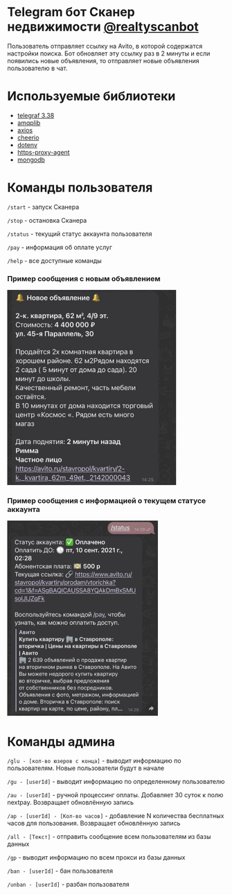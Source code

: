 # **Telegram бот Сканер недвижимости [@realtyscanbot](https://t.me/realtyscanbot)**

Пользователь отправляет ссылку на Avito, в которой содержатся настройки поиска. Бот обновляет эту ссылку раз в 2 минуты и если появились новые объявления, то отправляет новые объявления пользователю в чат.

# Используемые библиотеки
- [telegraf 3.38](https://github.com/telegraf/telegraf/tree/3.38.0)
- [amqplib](https://github.com/squaremo/amqp.node)
- [axios](https://github.com/axios/axios)
- [cheerio](https://github.com/cheeriojs/cheerio)
- [dotenv](https://github.com/motdotla/dotenv)
- [https-proxy-agent](https://github.com/TooTallNate/node-https-proxy-agent)
- [mongodb](https://github.com/mongodb/mongo)

# Команды пользователя

`/start` - запуск Сканера

`/stop` - остановка Сканера

`/status` - текущий статус аккаунта пользователя

`/pay` - информация об оплате услуг

`/help` - все доступные команды

### Пример сообщения с новым объявлением
<img src="./screen2.jpg" height="450px" alt="Новое объявление"/>

### Пример сообщения с информацией о текущем статусе аккаунта

<img src="./screen1.jpg" height="450px" alt="Статус аккаунта"/>

# Команды админа

`/glu - [кол-во юзеров с конца]` - выводит информацию по пользователям. Новые пользователи будут в начале

`/gu - [userId]` - выводит информацию по определенному пользователю

`/au - [userId]` - ручной процессинг оплаты. Добавляет 30 суток к полю nextpay. Возвращает обновлённую запись

`/ap - [userId] - [Кол-во часов]` - добавление N количества бесплатных часов для пользования. Возвращает обновлённую запись

`/all - [Текст]` - отправить сообщение всем пользователям из базы данных

`/gp` - выводит информацию по всем прокси из базы данных

`/ban - [userId]` - бан пользователя

`/unban - [userId]` - разбан пользователя